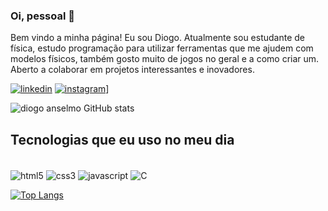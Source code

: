 ### Oi, pessoal 👋
Bem vindo a minha página!
Eu sou Diogo.
Atualmente sou estudante de física, estudo programação para utilizar ferramentas que me ajudem com modelos físicos, também gosto muito de jogos no geral e a como criar um.
Aberto a colaborar em projetos interessantes e inovadores.

[![linkedin](https://img.shields.io/badge/LinkedIn-0077B5?style=for-the-badge&logo=linkedin&logoColor=white)](https:www.linkedin.com/diogo-anselmo-201112266)
[![instagram](https://img.shields.io/badge/Instagram-E4405F?style=for-the-badge&logo=instagram&logoColor=white)](https://instagram.com/diogo__anselmo?igshid=MzNINGNKZWQ4Mg==)]

![diogo anselmo GitHub stats](https://github-readme-stats.vercel.app/api?username=diogoanselmodasilva&show_icons=true&theme=dracula)

## Tecnologias que eu uso no meu dia
<div style="display:inline_block"><br/>
	<img align="center" alt="html5" src="https://img.shields.io/badge/HTML5-E34F26?style=for-the-badge&logo=html5&logoColor=white"/>
	<img align="center" alt="css3" src="https://img.shields.io/badge/JavaScript-F7DF1E?style=for-the-badge&logo=javascript&logoColor=black"/>
	<img align="center" alt="javascript" src="https://img.shields.io/badge/CSS3-1572B6?style=for-the-badge&logo=css3&logoColor=white"/>
	<img align="center" alt="C" src="https://img.shields.io/badge/C-1572B6?style=for-the-badge&logo=c&logoColor=white"/>
</div>

[![Top Langs](https://github-readme-stats.vercel.app/api/top-langs/?username=diogoanselmodasilva&size_weight=0.5&count_weight=0.5)](https://github.com/diogoanselmodasilva/github-readme-stats)
